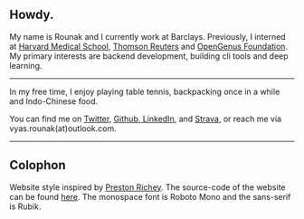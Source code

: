## Howdy.

My name is Rounak and I currently work at Barclays. Previously, I interned at [Harvard Medical School](https://cetbwh.org), [Thomson Reuters](https://www.thomsonreuters.com/en.html) and [OpenGenus Foundation](https://www.opengenus.org/). My primary interests are backend development, building cli tools and deep learning.

---

In my free time, I enjoy playing table tennis, backpacking once in a while and Indo-Chinese food.

You can find me on [Twitter](https://twitter.com/itsron143), [Github](https://github.com/itsron717),<a href=""> </a> [LinkedIn](https://www.linkedin.com/in/itsron143/), and [Strava](https://www.strava.com/athletes/57025908), or reach me via vyas.rounak(at)outlook.com.

---

## Colophon

Website style inspired by [Preston Richey](https://prestonrichey.com/).
The source-code of the website can be found [here](https://github.com/itsron717/rounakvyas.me).
The monospace font is Roboto Mono and the sans-serif is Rubik.
